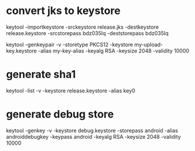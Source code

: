 # convert jks to keystore

keytool -importkeystore -srckeystore release.jks -destkeystore release.keystore -srcstorepass bdz035Iq -deststorepass bdz035Iq


keytool -genkeypair -v -storetype PKCS12 -keystore my-upload-key.keystore -alias my-key-alias -keyalg RSA -keysize 2048 -validity 10000


# generate sha1

keytool -list -v -keystore release.keystore -alias key0




# generate debug store

 keytool -genkey -v -keystore debug.keystore -storepass android -alias androiddebugkey -keypass android -keyalg RSA -keysize 2048 -validity 10000
